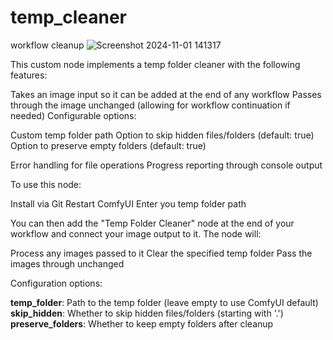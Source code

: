 # temp_cleaner
workflow cleanup
![Screenshot 2024-11-01 141317](https://github.com/user-attachments/assets/fdb8f019-6794-4e33-b686-405cbc6aeb97)



This custom node implements a temp folder cleaner with the following features:

Takes an image input so it can be added at the end of any workflow
Passes through the image unchanged (allowing for workflow continuation if needed)
Configurable options:

Custom temp folder path
Option to skip hidden files/folders (default: true)
Option to preserve empty folders (default: true)


Error handling for file operations
Progress reporting through console output

To use this node:

Install via Git
Restart ComfyUI
Enter you temp folder path

You can then add the "Temp Folder Cleaner" node at the end of your workflow and connect your image output to it. The node will:

Process any images passed to it
Clear the specified temp folder
Pass the images through unchanged

Configuration options:

**temp_folder**: Path to the temp folder (leave empty to use ComfyUI default)
**skip_hidden**: Whether to skip hidden files/folders (starting with '.')
**preserve_folders**: Whether to keep empty folders after cleanup
